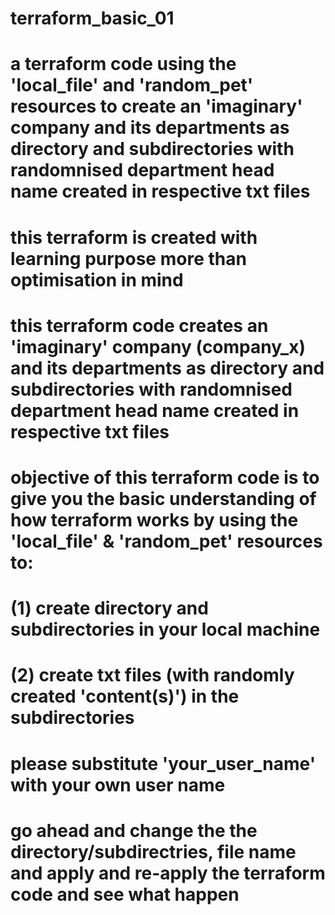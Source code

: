 # terraform_basic_01
# a terraform code using the 'local_file' and 'random_pet' resources to create an 'imaginary' company and its departments as directory and subdirectories with randomnised department head name created in respective txt files
# this terraform is created with learning purpose more than optimisation in mind
# this terraform code creates an 'imaginary' company (company_x) and its departments as directory and subdirectories with randomnised department head name created in respective txt files
# objective of this terraform code is to give you the basic understanding of how terraform works by using the 'local_file' & 'random_pet' resources to:
# (1) create directory and subdirectories in your local machine
# (2) create txt files (with randomly created 'content(s)') in the subdirectories
# please substitute 'your_user_name' with your own user name
# go ahead and change the the directory/subdirectries, file name and apply and re-apply the terraform code and see what happen
